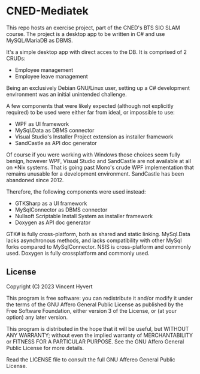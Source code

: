 # CNED-Mediatek

This repo hosts an exercise project, part of the CNED's BTS SIO SLAM course. The project is a desktop app to be written in C# and use MySQL/MariaDB as DBMS.

It's a simple desktop app with direct acces to the DB. It is comprised of 2 CRUDs:
 - Employee management
 - Employee leave management

Being an exclusively Debian GNU/Linux user, setting up a C# development environment was an initial unintended challenge.

A few components that were likely expected (although not explicitly required) to be used were either far from ideal, or impossible to use:

 - WPF as UI framework
 - MySql.Data as DBMS connector
 - Visual Studio's Installer Project extension as installer framework
 - SandCastle as API doc generator

Of course if you were working with Windows those choices seem fully benign, however WPF, Visual Studio and SandCastle are not available at all on *Nix systems.
That is going past Mono's crude WPF implementation that remains unusable for a development environment.
SandCastle has been abandoned since 2012.

Therefore, the following components were used instead:
 - GTKSharp as a UI framework
 - MySqlConnector as DBMS connector
 - Nullsoft Scriptable Install System as installer framework
 - Doxygen as API doc generator

GTK# is fully cross-platform, both as shared and static linking.
MySql.Data lacks asynchronous methods, and lacks compatibility with other MySql forks compared to MySqlConnector.
NSIS is cross-platform and commonly used.
Doxygen is fully crossplatform and commonly used.

## License

Copyright (C) 2023 Vincent Hyvert

This program is free software: you can redistribute it and/or modify it under the terms of the GNU Affero General Public License as published by the Free Software Foundation, either version 3 of the License, or (at your option) any later version.

This program is distributed in the hope that it will be useful, but WITHOUT ANY WARRANTY; without even the implied warranty of MERCHANTABILITY or FITNESS FOR A PARTICULAR PURPOSE.  See the GNU Affero General Public License for more details.

Read the LICENSE file to consult the full GNU Affereo General Public License.

